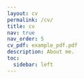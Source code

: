 ```yaml
---
layout: cv
permalink: /cv/
title: cv
nav: true
nav_order: 5
cv_pdf: example_pdf.pdf
description: About me.
toc:
  sidebar: left
---
```

